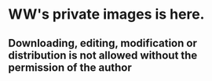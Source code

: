 # WW's private images is here.

## Downloading, editing, modification or distribution is not allowed without the permission of the author 
